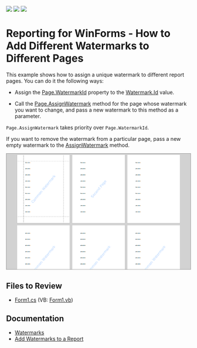 <!-- default badges list -->
![](https://img.shields.io/endpoint?url=https://codecentral.devexpress.com/api/v1/VersionRange/128597141/22.2.2%2B)
[![](https://img.shields.io/badge/Open_in_DevExpress_Support_Center-FF7200?style=flat-square&logo=DevExpress&logoColor=white)](https://supportcenter.devexpress.com/ticket/details/E109)
[![](https://img.shields.io/badge/📖_How_to_use_DevExpress_Examples-e9f6fc?style=flat-square)](https://docs.devexpress.com/GeneralInformation/403183)
<!-- default badges end -->
# Reporting for WinForms - How to Add Different Watermarks to Different Pages

This example shows how to assign a unique watermark to different report pages. You can do it the following ways:

*  Assign the [Page.WatermarkId](https://docs.devexpress.com/CoreLibraries/DevExpress.XtraPrinting.Page.WatermarkId?v=23.2) property to the [Watermark.Id](https://docs.devexpress.com/CoreLibraries/DevExpress.XtraPrinting.Drawing.Watermark.Id?v=23.2) value. 

* Call the [Page.AssignWatermark](https://docs.devexpress.com/CoreLibraries/DevExpress.XtraPrinting.Page.AssignWatermark(DevExpress.XtraPrinting.Drawing.PageWatermark)) method for the page whose watermark you want to change, and pass a new watermark to this method as a parameter. 

`Page.AssignWatermark` takes priority over `Page.WatermarkId`.

If you want to remove the watermark from a particular page, pass a new empty watermark to the [AssignWatermark](https://docs.devexpress.com/CoreLibraries/DevExpress.XtraPrinting.Page.AssignWatermark(DevExpress.XtraPrinting.Drawing.PageWatermark)) method.

![Report with Different Watermark on Different Pages](/Images/different-watermark.png)

## Files to Review

* [Form1.cs](CS/Form1.cs) (VB: [Form1.vb](VB/Form1.vb))

## Documentation

- [Watermarks](https://docs.devexpress.com/WindowsForms/7225/controls-and-libraries/printing-exporting/concepts/miscellaneous/watermarks?v=23.2)
- [Add Watermarks to a Report](https://docs.devexpress.com/XtraReports/16128/detailed-guide-to-devexpress-reporting/add-extra-information/add-watermarks-to-a-report)

